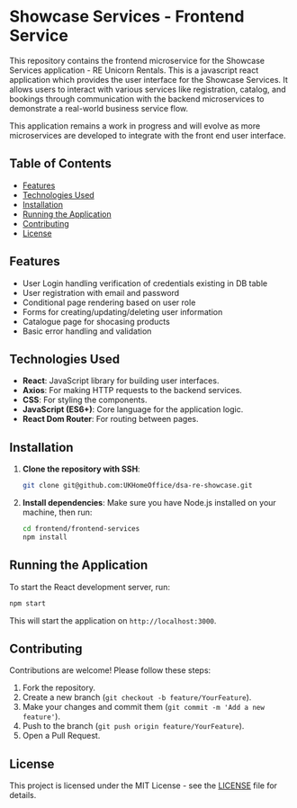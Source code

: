 # Showcase Services - Frontend Service

This repository contains the frontend microservice for the Showcase Services application - RE Unicorn Rentals. This is a javascript react application which provides the user interface for the Showcase Services. It allows users to interact with various services like registration, catalog, and bookings through communication with the backend microservices to demonstrate a real-world business service flow.

This application remains a work in progress and will evolve as more microservices are developed to integrate with the front end user interface.

## Table of Contents

- [Features](#features)
- [Technologies Used](#technologies-used)
- [Installation](#installation)
- [Running the Application](#running-the-application)
- [Contributing](#contributing)
- [License](#license)

## Features

- User Login handling verification of credentials existing in DB table
- User registration with email and password
- Conditional page rendering based on user role
- Forms for creating/updating/deleting user information
- Catalogue page for shocasing products
- Basic error handling and validation

## Technologies Used

- **React**: JavaScript library for building user interfaces.
- **Axios**: For making HTTP requests to the backend services.
- **CSS**: For styling the components.
- **JavaScript (ES6+)**: Core language for the application logic.
- **React Dom Router**: For routing between pages.

## Installation

1. **Clone the repository with SSH**:

   ```bash
   git clone git@github.com:UKHomeOffice/dsa-re-showcase.git
   ```

2. **Install dependencies**:
   Make sure you have Node.js installed on your machine, then run:
   ```bash
   cd frontend/frontend-services
   npm install
   ```

## Running the Application

To start the React development server, run:

```bash
npm start
```

This will start the application on `http://localhost:3000`.

## Contributing

Contributions are welcome! Please follow these steps:

1. Fork the repository.
2. Create a new branch (`git checkout -b feature/YourFeature`).
3. Make your changes and commit them (`git commit -m 'Add a new feature'`).
4. Push to the branch (`git push origin feature/YourFeature`).
5. Open a Pull Request.

## License

This project is licensed under the MIT License - see the [LICENSE](https://github.com/UKHomeOffice/dsa-re-showcase/blob/main/LICENSE) file for details.
